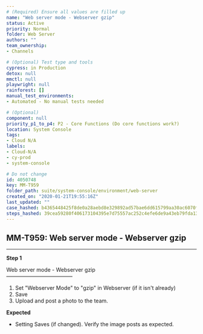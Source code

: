 ```yaml
---
# (Required) Ensure all values are filled up
name: "Web server mode - Webserver gzip"
status: Active
priority: Normal
folder: Web Server
authors: ""
team_ownership: 
- Channels

# (Optional) Test type and tools
cypress: in Production
detox: null
mmctl: null
playwright: null
rainforest: []
manual_test_environments: 
- Automated - No manual tests needed

# (Optional)
component: null
priority_p1_to_p4: P2 - Core Functions (Do core functions work?)
location: System Console
tags: 
- Cloud N/A
labels: 
- Cloud-N/A
- cy-prod
- system-console

# Do not change
id: 4050748
key: MM-T959
folder_path: suite/system-console/environment/web-server
created_on: "2020-01-21T19:55:16Z"
last_updated: ""
case_hashed: b4365448425f8de0a28aebd8e329892ad57bae6dd615799aa30ac6070f7dfd1bcdddaebdf1585d89a2ec912941596b9a
steps_hashed: 39cea59280f406173104395e7d75557ac252c4efe6de9a43eb79fda131f539f7da3d1c41aa4706cf075f39cba4cfd5e2
---
```


## MM-T959: Web server mode - Webserver gzip

---

**Step 1**

Web server mode - Webserver gzip\
–––––––––––––––––––––––––

1. Set "Webserver Mode" to "gzip" in Webserver (if it isn't already)
2. Save
3. Upload and post a photo to the team.

**Expected**

- Setting Saves (if changed). Verify the image posts as expected.
